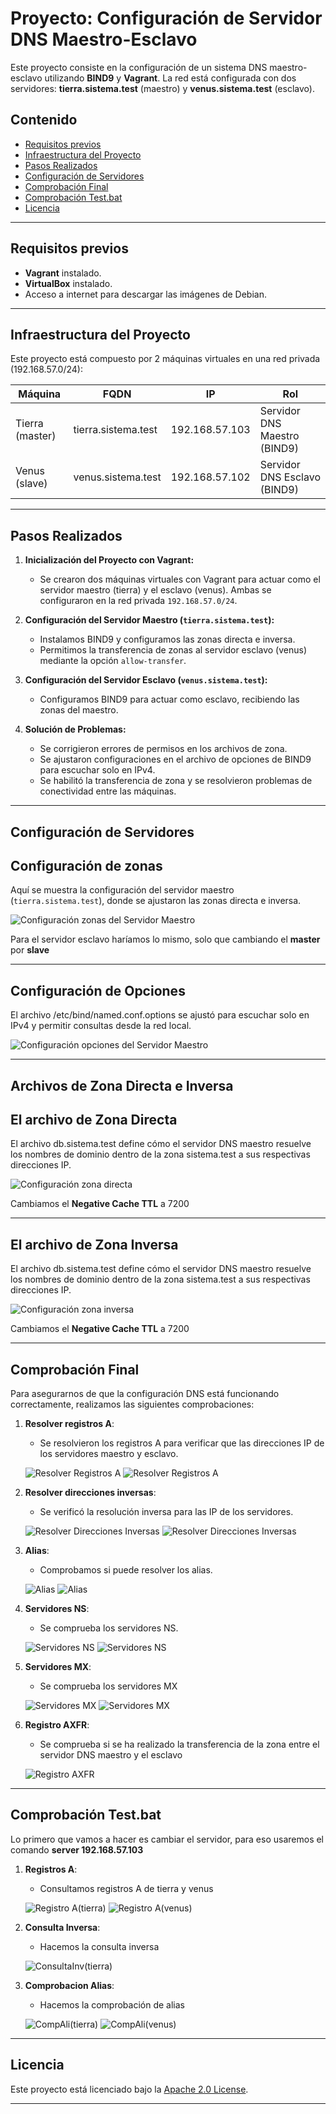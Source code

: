 # Proyecto: Configuración de Servidor DNS Maestro-Esclavo

Este proyecto consiste en la configuración de un sistema DNS maestro-esclavo utilizando **BIND9** y **Vagrant**. La red está configurada con dos servidores: **tierra.sistema.test** (maestro) y **venus.sistema.test** (esclavo).

## Contenido

- [Requisitos previos](#requisitos-previos)
- [Infraestructura del Proyecto](#infraestructura-del-proyecto)
- [Pasos Realizados](#pasos-realizados)
- [Configuración de Servidores](#configuración-de-servidores)
- [Comprobación Final](#comprobación-final)
- [Comprobación Test.bat](#comprobación-test.bat)
- [Licencia](#licencia)

---

## Requisitos previos

- **Vagrant** instalado.
- **VirtualBox** instalado.
- Acceso a internet para descargar las imágenes de Debian.

---

## Infraestructura del Proyecto

Este proyecto está compuesto por 2 máquinas virtuales en una red privada (192.168.57.0/24):

| Máquina                | FQDN                  | IP              | Rol                         |
|------------------------|-----------------------|-----------------|-----------------------------|
| Tierra (master)        | tierra.sistema.test    | 192.168.57.103  | Servidor DNS Maestro (BIND9) |
| Venus (slave)         | venus.sistema.test     | 192.168.57.102  | Servidor DNS Esclavo (BIND9) |

---

## Pasos Realizados

1. **Inicialización del Proyecto con Vagrant:**
   - Se crearon dos máquinas virtuales con Vagrant para actuar como el servidor maestro (tierra) y el esclavo (venus). Ambas se configuraron en la red privada `192.168.57.0/24`.

2. **Configuración del Servidor Maestro (`tierra.sistema.test`):**
   - Instalamos BIND9 y configuramos las zonas directa e inversa.
   - Permitimos la transferencia de zonas al servidor esclavo (venus) mediante la opción `allow-transfer`.

3. **Configuración del Servidor Esclavo (`venus.sistema.test`):**
   - Configuramos BIND9 para actuar como esclavo, recibiendo las zonas del maestro.

4. **Solución de Problemas:**
   - Se corrigieron errores de permisos en los archivos de zona.
   - Se ajustaron configuraciones en el archivo de opciones de BIND9 para escuchar solo en IPv4.
   - Se habilitó la transferencia de zona y se resolvieron problemas de conectividad entre las máquinas.

---

## Configuración de Servidores

## Configuración de zonas
Aquí se muestra la configuración del servidor maestro (`tierra.sistema.test`), donde se ajustaron las zonas directa e inversa.

![Configuración zonas del Servidor Maestro](./images/named-conf-loc.png)

Para el servidor esclavo haríamos lo mismo, solo que cambiando el **master** por **slave**

---

## Configuración de Opciones
El archivo /etc/bind/named.conf.options se ajustó para escuchar solo en IPv4 y permitir consultas desde la red local.

![Configuración opciones del Servidor Maestro](./images/named-conf-options.png)

---

## Archivos de Zona Directa e Inversa

## El archivo de Zona Directa

El archivo db.sistema.test define cómo el servidor DNS maestro resuelve los nombres de dominio dentro de la zona sistema.test a sus respectivas direcciones IP.

![Configuración zona directa](./images/db-sistema-test.png)

Cambiamos el **Negative Cache TTL** a 7200


---

## El archivo de Zona Inversa

El archivo db.sistema.test define cómo el servidor DNS maestro resuelve los nombres de dominio dentro de la zona sistema.test a sus respectivas direcciones IP.


![Configuración zona inversa](./images/db127.png)

Cambiamos el **Negative Cache TTL** a 7200


---

## Comprobación Final

Para asegurarnos de que la configuración DNS está funcionando correctamente, realizamos las siguientes comprobaciones:

1. **Resolver registros A**:
   
   - Se resolvieron los registros A para verificar que las direcciones IP de los servidores maestro y esclavo.

   ![Resolver Registros A](./images/1(tierra).png)
   ![Resolver Registros A](./images/1(venus).png)

2. **Resolver direcciones inversas**:

   - Se verificó la resolución inversa para las IP de los servidores.

   ![Resolver Direcciones Inversas](./images/3(tierra).png)
   ![Resolver Direcciones Inversas](./images//3(venus).png)

3. **Alias**:

   - Comprobamos si puede resolver los alias.

   ![Alias](./images/5(tierra).png)
   ![Alias](./images/5(venus).png)

4. **Servidores NS**:

   - Se comprueba los servidores NS.

   ![Servidores NS](./images/7(tierra).png)
   ![Servidores NS](./images/7(venus).png)

5. **Servidores MX**:

    - Se comprueba los servidores MX

    ![Servidores MX](./images/8(tierra).png)
    ![Servidores MX](./images/8(venus).png)

6. **Registro AXFR**:

    - Se comprueba si se ha realizado la transferencia de la zona entre el servidor DNS maestro y el esclavo

    ![Registro AXFR](./images/axks.png)

---

## Comprobación Test.bat

   Lo primero que vamos a hacer es cambiar el servidor, para eso usaremos el comando **server 192.168.57.103**

1. **Registros A**:
   - Consultamos registros A de tierra y venus

   ![Registro A(tierra)](./images/1test.png)
   ![Registro A(venus)](./images/2test.png)

2. **Consulta Inversa**:
   - Hacemos la consulta inversa

   ![ConsultaInv(tierra)](./images/3test.png)
   

3. **Comprobacion Alias**:
   - Hacemos la comprobación de alias

   ![CompAli(tierra)](./images/4test.png)
   ![CompAli(venus)](./images/5test.png)

---

## Licencia

Este proyecto está licenciado bajo la [Apache 2.0 License](LICENSE).

---
